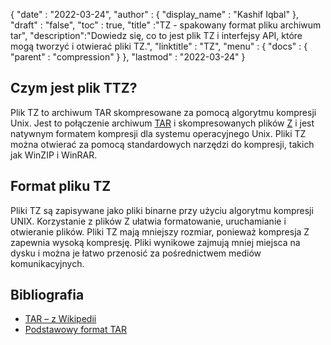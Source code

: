 {
  "date" : "2022-03-24",
  "author" : {
    "display_name" : "Kashif Iqbal"
},
  "draft" : "false",
  "toc" : true,
  "title" :"TZ - spakowany format pliku archiwum tar",
  "description":"Dowiedz się, co to jest plik TZ i interfejsy API, które mogą tworzyć i otwierać pliki TZ.",
  "linktitle" : "TZ",
  "menu" : {
    "docs" : {
      "parent" : "compression"
}
},
  "lastmod" : "2022-03-24"
}

## Czym jest plik TTZ?

Plik TZ to archiwum TAR skompresowane za pomocą algorytmu kompresji Unix. Jest to połączenie archiwum [TAR](/pl/compression/tar/) i skompresowanych plików [Z](/pl/compression/z/) i jest natywnym formatem kompresji dla systemu operacyjnego Unix. Pliki TZ można otwierać za pomocą standardowych narzędzi do kompresji, takich jak WinZIP i WinRAR.

## Format pliku TZ

Pliki TZ są zapisywane jako pliki binarne przy użyciu algorytmu kompresji UNIX. Korzystanie z plików Z ułatwia formatowanie, uruchamianie i otwieranie plików. Pliki TZ mają mniejszy rozmiar, ponieważ kompresja Z zapewnia wysoką kompresję. Pliki wynikowe zajmują mniej miejsca na dysku i można je łatwo przenosić za pośrednictwem mediów komunikacyjnych.

## Bibliografia

* [TAR – z Wikipedii](https://en.wikipedia.org/wiki/Tar_(computing))
* [Podstawowy format TAR](https://www.gnu.org/software/tar/manual/html_node/Standard.html)


